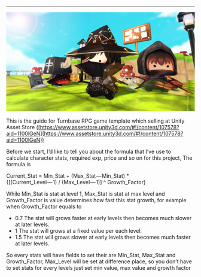 * * *

![](../images/1-8wsUh8HvDr029jiolcp9A.png)

This is the guide for Turnbase RPG game template which selling at Unity Asset Store ([https://www.assetstore.unity3d.com/#!/content/107578?aid=1100lGeN](https://www.assetstore.unity3d.com/#!/content/107578?aid=1100lGeN))

Before we start, I’d like to tell you about the formula that I’ve use to calculate character stats, required exp, price and so on for this project, The formula is

Current\_Stat = Min\_Stat + (Max\_Stat — Min\_Stat) \*   
{\[(Current\_Level — 1) / (Max\_Level — 1)\] ^ Growth\_Factor}

While Min\_Stat is stat at level 1, Max\_Stat is stat at max level and Growth\_Factor is value determines how fast this stat growth, for example when Growth\_Factor equals to

*   0.7 The stat will grows faster at early levels then becomes much slower at later levels.
*   1 The stat will grows at a fixed value per each level.
*   1.5 The stat will grows slower at early levels then becomes much faster at later levels.

So every stats will have fields to set their are Min\_Stat, Max\_Stat and Growth\_Factor, Max\_Level will be set at difference place, so you don’t have to set stats for every levels just set min value, max value and growth factor
